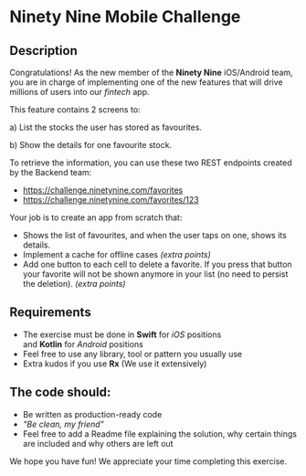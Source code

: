 # Ninety Nine Mobile Challenge

## Description

Congratulations! As the new member of the **Ninety Nine** iOS/Android team, you are in charge of implementing one of the new features that will drive millions of users into our *fintech* app. 

This feature contains 2 screens to:

a) List the stocks the user has stored as favourites.

b) Show the details for one favourite stock.

To retrieve the information, you can use these two REST endpoints created by the Backend team:

- https://challenge.ninetynine.com/favorites
- https://challenge.ninetynine.com/favorites/123

Your job is to create an app from scratch that:

- Shows the list of favourites, and when the user taps on one, shows its details.
- Implement a cache for offline cases *(extra points)*
- Add one button to each cell to delete a favorite. If you press that button your favorite will not be shown anymore in your list (no need to persist the deletion). *(extra points)*

## **Requirements**

- The exercise must be done in **Swift** for *iOS* positions and **Kotlin** for *Android* positions
- Feel free to use any library, tool or pattern you usually use
- Extra kudos if you use **Rx** (We use it extensively)

## **The code should:**

- Be written as production-ready code
- *"Be clean, my friend"*
- Feel free to add a Readme file explaining the solution, why certain things are included and why others are left out

We hope you have fun! We appreciate your time completing this exercise.
